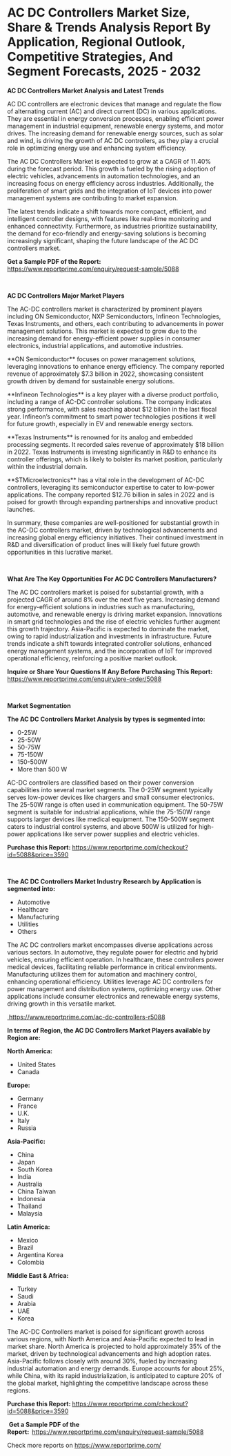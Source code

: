 <p><h1>AC DC Controllers Market Size, Share & Trends Analysis Report By Application, Regional Outlook, Competitive Strategies, And Segment Forecasts, 2025 - 2032</h1></p><p><strong>AC DC Controllers Market Analysis and Latest Trends</strong></p>
<p><p>AC DC controllers are electronic devices that manage and regulate the flow of alternating current (AC) and direct current (DC) in various applications. They are essential in energy conversion processes, enabling efficient power management in industrial equipment, renewable energy systems, and motor drives. The increasing demand for renewable energy sources, such as solar and wind, is driving the growth of AC DC controllers, as they play a crucial role in optimizing energy use and enhancing system efficiency.</p><p>The AC DC Controllers Market is expected to grow at a CAGR of 11.40% during the forecast period. This growth is fueled by the rising adoption of electric vehicles, advancements in automation technologies, and an increasing focus on energy efficiency across industries. Additionally, the proliferation of smart grids and the integration of IoT devices into power management systems are contributing to market expansion. </p><p>The latest trends indicate a shift towards more compact, efficient, and intelligent controller designs, with features like real-time monitoring and enhanced connectivity. Furthermore, as industries prioritize sustainability, the demand for eco-friendly and energy-saving solutions is becoming increasingly significant, shaping the future landscape of the AC DC controllers market.</p></p>
<p><strong>Get a Sample PDF of the Report:&nbsp;</strong> <a href="https://www.reportprime.com/enquiry/request-sample/5088?utm_campaign=3361&utm_medium=2&utm_source=Github&utm_content=ia&utm_term=19032025&utm_id=ac-dc-controllers">https://www.reportprime.com/enquiry/request-sample/5088</a></p>
<p>&nbsp;</p>
<p><strong>AC DC Controllers Major Market Players</strong></p>
<p><p>The AC-DC controllers market is characterized by prominent players including ON Semiconductor, NXP Semiconductors, Infineon Technologies, Texas Instruments, and others, each contributing to advancements in power management solutions. This market is expected to grow due to the increasing demand for energy-efficient power supplies in consumer electronics, industrial applications, and automotive industries.</p><p>**ON Semiconductor** focuses on power management solutions, leveraging innovations to enhance energy efficiency. The company reported revenue of approximately $7.3 billion in 2022, showcasing consistent growth driven by demand for sustainable energy solutions.</p><p>**Infineon Technologies** is a key player with a diverse product portfolio, including a range of AC-DC controller solutions. The company indicates strong performance, with sales reaching about $12 billion in the last fiscal year. Infineon’s commitment to smart power technologies positions it well for future growth, especially in EV and renewable energy sectors.</p><p>**Texas Instruments** is renowned for its analog and embedded processing segments. It recorded sales revenue of approximately $18 billion in 2022. Texas Instruments is investing significantly in R&D to enhance its controller offerings, which is likely to bolster its market position, particularly within the industrial domain.</p><p>**STMicroelectronics** has a vital role in the development of AC-DC controllers, leveraging its semiconductor expertise to cater to low-power applications. The company reported $12.76 billion in sales in 2022 and is poised for growth through expanding partnerships and innovative product launches.</p><p>In summary, these companies are well-positioned for substantial growth in the AC-DC controllers market, driven by technological advancements and increasing global energy efficiency initiatives. Their continued investment in R&D and diversification of product lines will likely fuel future growth opportunities in this lucrative market.</p></p>
<p>&nbsp;</p>
<p><strong>What Are The Key Opportunities For AC DC Controllers Manufacturers?</strong></p>
<p><p>The AC DC controllers market is poised for substantial growth, with a projected CAGR of around 8% over the next five years. Increasing demand for energy-efficient solutions in industries such as manufacturing, automotive, and renewable energy is driving market expansion. Innovations in smart grid technologies and the rise of electric vehicles further augment this growth trajectory. Asia-Pacific is expected to dominate the market, owing to rapid industrialization and investments in infrastructure. Future trends indicate a shift towards integrated controller solutions, enhanced energy management systems, and the incorporation of IoT for improved operational efficiency, reinforcing a positive market outlook.</p></p>
<p><strong>Inquire or Share Your Questions If Any Before Purchasing This Report:</strong> <a href="https://www.reportprime.com/enquiry/pre-order/5088?utm_campaign=3361&utm_medium=2&utm_source=Github&utm_content=ia&utm_term=19032025&utm_id=ac-dc-controllers">https://www.reportprime.com/enquiry/pre-order/5088</a></p>
<p>&nbsp;</p>
<p><strong>Market Segmentation</strong></p>
<p><strong>The AC DC Controllers Market Analysis by types is segmented into:</strong></p>
<p><ul><li>0-25W</li><li>25-50W</li><li>50-75W</li><li>75-150W</li><li>150-500W</li><li>More than 500 W</li></ul></p>
<p><p>AC-DC controllers are classified based on their power conversion capabilities into several market segments. The 0-25W segment typically serves low-power devices like chargers and small consumer electronics. The 25-50W range is often used in communication equipment. The 50-75W segment is suitable for industrial applications, while the 75-150W range supports larger devices like medical equipment. The 150-500W segment caters to industrial control systems, and above 500W is utilized for high-power applications like server power supplies and electric vehicles.</p></p>
<p><strong>Purchase this Report:&nbsp;</strong><a href="https://www.reportprime.com/checkout?id=5088&price=3590&utm_campaign=3361&utm_medium=2&utm_source=Github&utm_content=ia&utm_term=19032025&utm_id=ac-dc-controllers">https://www.reportprime.com/checkout?id=5088&price=3590</a></p>
<p>&nbsp;</p>
<p><strong>The AC DC Controllers Market Industry Research by Application is segmented into:</strong></p>
<p><ul><li>Automotive</li><li>Healthcare</li><li>Manufacturing</li><li>Utilities</li><li>Others</li></ul></p>
<p><p>The AC DC controllers market encompasses diverse applications across various sectors. In automotive, they regulate power for electric and hybrid vehicles, ensuring efficient operation. In healthcare, these controllers power medical devices, facilitating reliable performance in critical environments. Manufacturing utilizes them for automation and machinery control, enhancing operational efficiency. Utilities leverage AC DC controllers for power management and distribution systems, optimizing energy use. Other applications include consumer electronics and renewable energy systems, driving growth in this versatile market.</p></p>
<p><a href="https://www.reportprime.com/ac-dc-controllers-r5088?utm_campaign=3361&utm_medium=2&utm_source=Github&utm_content=ia&utm_term=19032025&utm_id=ac-dc-controllers">&nbsp;https://www.reportprime.com/ac-dc-controllers-r5088</a></p>
<p><strong>In terms of Region, the AC DC Controllers Market Players available by Region are:</strong></p>
<p>
    <p> <strong> North America: </strong>
        <ul>
            <li>United States</li>
            <li>Canada</li>
        </ul>
        </p> 
    <p> <strong> Europe: </strong>
        <ul>
            <li>Germany</li>
            <li>France</li>
            <li>U.K.</li>
            <li>Italy</li>
            <li>Russia</li>
        </ul>
        </p> 
    <p> <strong> Asia-Pacific: </strong>
        <ul>
            <li>China</li>
            <li>Japan</li>
            <li>South Korea</li>
            <li>India</li>
            <li>Australia</li>
            <li>China Taiwan</li>
            <li>Indonesia</li>
            <li>Thailand</li>
            <li>Malaysia</li>
        </ul>
        </p> 
    <p> <strong> Latin America: </strong>
        <ul>
            <li>Mexico</li>
            <li>Brazil</li>
            <li>Argentina Korea</li>
            <li>Colombia</li>
        </ul>
        </p> 
    <p> <strong> Middle East & Africa: </strong>
        <ul>
            <li>Turkey</li>
            <li>Saudi</li>
            <li>Arabia</li>
            <li>UAE</li>
            <li>Korea</li>
        </ul>
    </p>
    </p>
<p><p>The AC-DC Controllers market is poised for significant growth across various regions, with North America and Asia-Pacific expected to lead in market share. North America is projected to hold approximately 35% of the market, driven by technological advancements and high adoption rates. Asia-Pacific follows closely with around 30%, fueled by increasing industrial automation and energy demands. Europe accounts for about 25%, while China, with its rapid industrialization, is anticipated to capture 20% of the global market, highlighting the competitive landscape across these regions.</p></p>
<p><strong>Purchase this Report: </strong><a href="https://www.reportprime.com/checkout?id=5088&price=3590&utm_campaign=3361&utm_medium=2&utm_source=Github&utm_content=ia&utm_term=19032025&utm_id=ac-dc-controllers">https://www.reportprime.com/checkout?id=5088&price=3590</a></p>
<p>&nbsp;<strong>Get a Sample PDF of the Report:&nbsp;&nbsp;</strong><a href="https://www.reportprime.com/enquiry/request-sample/5088?utm_campaign=3361&utm_medium=2&utm_source=Github&utm_content=ia&utm_term=19032025&utm_id=ac-dc-controllers">https://www.reportprime.com/enquiry/request-sample/5088</a></p>
<p><strong></strong></p>
<p>Check more reports on <a href="https://www.reportprime.com/?utm_campaign=3361&utm_medium=2&utm_source=Github&utm_content=ia&utm_term=19032025&utm_id=ac-dc-controllers">https://www.reportprime.com/</a></p>